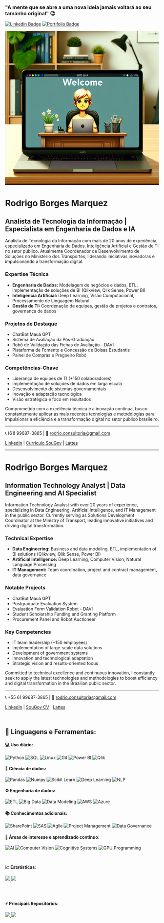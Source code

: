 ### "A mente que se abre a uma nova ideia jamais voltará ao seu tamanho original" 😉
[![Linkedin Badge](https://img.shields.io/badge/-LinkedIn-blue?style=flat-square&logo=Linkedin&logoColor=white&link=https://www.linkedin.com/in/rodrigo-borges-marquez-b9478423//)](https://www.linkedin.com/in/rodrigo-borges-marquez-b9478423)
[![Portifolio Badge](https://img.shields.io/badge/-Portfolio-green?style=flat-square&logo=Portfolio&logoColor=white&link=https://rbmarquez.github.io/)](https://rbmarquez.github.io/)

<p align="center">
  <img src="https://github.com/rbmarquez/rbmarquez/blob/main/Designer_GitHub.png" alt="animated" />
</p>

# Rodrigo Borges Marquez

## Analista de Tecnologia da Informação | Especialista em Engenharia de Dados e IA

Analista de Tecnologia da Informação com mais de 20 anos de experiência, especializado em Engenharia de Dados, Inteligência Artificial e Gestão de TI no setor público. Atualmente Coordenador de Desenvolvimento de Soluções no Ministério dos Transportes, liderando iniciativas inovadoras e impulsionando a transformação digital.

### Expertise Técnica

- **Engenharia de Dados:** Modelagem de negócios e dados, ETL, implementação de soluções de BI (Qlikview, Qlik Sense, Power BI)
- **Inteligência Artificial:** Deep Learning, Visão Computacional, Processamento de Linguagem Natural
- **Gestão de TI:** Coordenação de equipes, gestão de projetos e contratos, governança de dados

### Projetos de Destaque

- ChatBot Mauá GPT
- Sistema de Avaliação da Pós-Graduação
- Robô de Validação das Fichas de Avaliação - DAVI
- Plataforma de Fomento e Concessão de Bolsas Estudantis
- Painel de Compras e Pregoeiro Robô

### Competências-Chave

- Liderança de equipes de TI (+150 colaboradores)
- Implementação de soluções de dados em larga escala
- Desenvolvimento de sistemas governamentais
- Inovação e adaptação tecnológica
- Visão estratégica e foco em resultados

Comprometido com a excelência técnica e a inovação contínua, busco constantemente aplicar as mais recentes tecnologias e metodologias para impulsionar a eficiência e a transformação digital no setor público brasileiro.

---

📞 (61) 99687-3865 | 📧 rodrio.consultoria@gmail.com

[LinkedIn](https://www.linkedin.com/in/rodrigo-borges-marquez-b9478423/) | [Currículo SouGov](https://curriculo.sougov.economia.gov.br/rodrigo-marquez-10067311) | [Lattes](http://lattes.cnpq.br/4717851441982070)
___

# Rodrigo Borges Marquez

## Information Technology Analyst | Data Engineering and AI Specialist

Information Technology Analyst with over 20 years of experience, specializing in Data Engineering, Artificial Intelligence, and IT Management in the public sector. Currently serving as Solutions Development Coordinator at the Ministry of Transport, leading innovative initiatives and driving digital transformation.

### Technical Expertise

- **Data Engineering:** Business and data modeling, ETL, implementation of BI solutions (Qlikview, Qlik Sense, Power BI)
- **Artificial Intelligence:** Deep Learning, Computer Vision, Natural Language Processing
- **IT Management:** Team coordination, project and contract management, data governance

### Notable Projects

- ChatBot Mauá GPT
- Postgraduate Evaluation System
- Evaluation Form Validation Robot - DAVI
- Student Scholarship Funding and Granting Platform
- Procurement Panel and Robot Auctioneer

### Key Competencies

- IT team leadership (+150 employees)
- Implementation of large-scale data solutions
- Development of government systems
- Innovation and technological adaptation
- Strategic vision and results-oriented focus

Committed to technical excellence and continuous innovation, I constantly seek to apply the latest technologies and methodologies to boost efficiency and digital transformation in the Brazilian public sector.

---

📞 +55 61 99687-3865 | 📧 rodrio.consultoria@gmail.com

[LinkedIn](https://www.linkedin.com/in/rodrigo-borges-marquez-b9478423/) | [SouGov CV](https://curriculo.sougov.economia.gov.br/rodrigo-marquez-10067311) | [Lattes](http://lattes.cnpq.br/4717851441982070)


<br>

## 🚀 Linguagens e Ferramentas:

#### 💻 Uso diário:
![Python](https://img.shields.io/badge/-Python-black?style=flat-square&logo=Python)
![SQL](https://img.shields.io/badge/-SQL-black?style=flat-square&logo=MySQL)
![Linux](https://img.shields.io/badge/-Linux-black?style=flat-square&logo=Linux)
![Git](https://img.shields.io/badge/-Git-black?style=flat-square&logo=Git)
![Power BI](https://img.shields.io/badge/-Power%20BI-black?style=flat-square&logo=Power-BI)
![Qlik](https://img.shields.io/badge/-Qlik-black?style=flat-square&logo=Qlik)

#### 🎲 Ciência de dados:
![Pandas](https://img.shields.io/badge/-Pandas-black?style=flat-square&logo=Pandas)
![Numpy](https://img.shields.io/badge/-Numpy-black?style=flat-square&logo=Numpy)
![Scikit Learn](https://img.shields.io/badge/-Scikit%20Learn-black?style=flat-square&logo=scikit-learn)
![Deep Learning](https://img.shields.io/badge/-Deep%20Learning-black?style=flat-square&logo=TensorFlow)
![NLP](https://img.shields.io/badge/-NLP-black?style=flat-square&logo=NLP)

#### ⚙️ Engenharia de dados:
![ETL](https://img.shields.io/badge/-ETL-black?style=flat-square&logo=Alteryx)
![Big Data](https://img.shields.io/badge/-Big%20Data-black?style=flat-square&logo=Apache-Hadoop)
![Data Modeling](https://img.shields.io/badge/-Data%20Modeling-black?style=flat-square&logo=Microsoft-Visio)
![AWS](https://img.shields.io/badge/-AWS-black?style=flat-square&logo=Amazon-AWS)
![Azure](https://img.shields.io/badge/-Azure-black?style=flat-square&logo=Microsoft-Azure)

#### 📚 Conhecimentos adicionais:
![SharePoint](https://img.shields.io/badge/-SharePoint-black?style=flat-square&logo=Microsoft-SharePoint)
![SAS](https://img.shields.io/badge/-SAS-black?style=flat-square&logo=SAS)
![Agile](https://img.shields.io/badge/-Agile-black?style=flat-square&logo=Agile)
![Project Management](https://img.shields.io/badge/-Project%20Management-black?style=flat-square&logo=Microsoft-Project)
![Data Governance](https://img.shields.io/badge/-Data%20Governance-black?style=flat-square&logo=Shield)

#### 🌱 Áreas de interesse e aprendizado contínuo:
![AI](https://img.shields.io/badge/-AI-black?style=flat-square&logo=Artificial-Intelligence)
![Computer Vision](https://img.shields.io/badge/-Computer%20Vision-black?style=flat-square&logo=OpenCV)
![Cognitive Systems](https://img.shields.io/badge/-Cognitive%20Systems-black?style=flat-square&logo=IBM-Watson)
![GPU Programming](https://img.shields.io/badge/-GPU%20Programming-black?style=flat-square&logo=NVIDIA)

 
 <br>

<b> :chart_with_upwards_trend: Estatísticas</b>:

<a href="https://github.com/rbmarquez">
  <img height="140em" src="https://github-readme-stats.vercel.app/api?username=rbmarquez&show_icons=true&theme=dark&include_commits=true"/>
</a>

<a href="https://github.com/karinnecristina">
  <img height="140em" src="https://github-readme-stats.vercel.app/api/top-langs/?username=rbmarquez&layout=compact&langs_count=8&theme=dark"/>
</a>


<br></br>

<b> ⚡ Principais Repositórios</b>:

<a href="https://github.com/rbmarquez/Data_Science">
  <img height="120em" src="https://github-readme-stats.vercel.app/api/pin/?username=rbmarquez&repo=Data_Science&theme=dark" />
</a>

<a href="https://github.com/rbmarquez/Engenharia_de_Dados">
  <img height="120em" src="https://github-readme-stats.vercel.app/api/pin/?username=rbmarquez&repo=Engenharia_de_Dados&theme=dark" />
</a>
 
